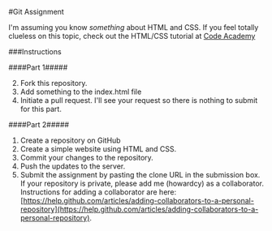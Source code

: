 #Git Assignment

I'm assuming you know *something* about HTML and CSS.  If you feel totally clueless on this topic, check out the HTML/CSS tutorial at [Code Academy](http://www.codecademy.com) 

###Instructions
####Part 1#####
2.	Fork this repository.  
1.  Add something to the index.html file 
3.  Initiate a pull request. I'll see your request so there is nothing to submit for this part.

####Part 2#####

1.  Create a repository on GitHub
2.  Create a simple website using HTML and CSS.
3.  Commit your changes to the repository.
4.  Push the updates to the server.
5.  Submit the assignment by pasting the clone URL in the submission box.  If your repository is private, please add me (howardcy) as a collaborator.  Instructions for adding a collaborator are here: [https://help.github.com/articles/adding-collaborators-to-a-personal-repository](https://help.github.com/articles/adding-collaborators-to-a-personal-repository).
